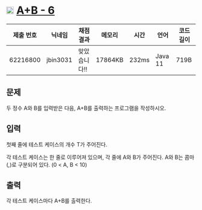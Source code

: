# <img width="20px"  src="https://d2gd6pc034wcta.cloudfront.net/tier/3.svg" class="solvedac-tier"> [A+B - 6](https://www.acmicpc.net/problem/10953) 

| 제출 번호 | 닉네임 | 채점 결과 | 메모리 | 시간 | 언어 | 코드 길이 |
|---|---|---|---|---|---|---|
|62216800|jbin3031|맞았습니다!! |17864KB|232ms|Java 11|719B|

## 문제
<p>두 정수 A와 B를 입력받은 다음, A+B를 출력하는 프로그램을 작성하시오.</p>

## 입력
<p>첫째 줄에 테스트 케이스의 개수 T가 주어진다.</p>

<p>각 테스트 케이스는 한 줄로 이루어져 있으며, 각 줄에 A와 B가 주어진다. A와 B는 콤마(,)로 구분되어 있다. (0 < A, B < 10)</p>

## 출력
<p>각 테스트 케이스마다 A+B를 출력한다.</p>

